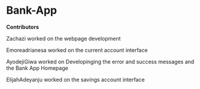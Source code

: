 # Bank-App
**Contributors**

Zachazi worked on the webpage development

Emoreadrianesa worked on the current account interface

AyodejiGiwa worked on Developinging the error and success messages and the Bank App Homepage

ElijahAdeyanju worked on the savings account interface

